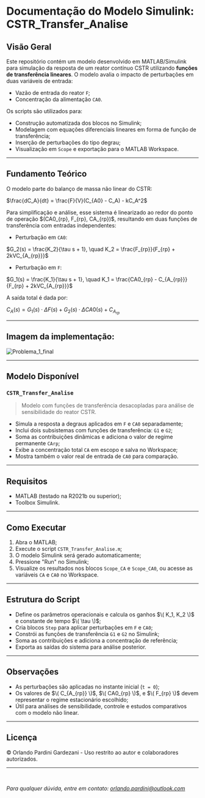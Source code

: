 # Documentação do Modelo Simulink: CSTR_Transfer_Analise

##  Visão Geral

Este repositório contém um modelo desenvolvido em MATLAB/Simulink para simulação da resposta de um reator contínuo CSTR utilizando **funções de transferência lineares**. O modelo avalia o impacto de perturbações em duas variáveis de entrada:

* Vazão de entrada do reator `F`;
* Concentração da alimentação `CA0`.

Os scripts são utilizados para:

* Construção automatizada dos blocos no Simulink;
* Modelagem com equações diferenciais lineares em forma de função de transferência;
* Inserção de perturbações do tipo degrau;
* Visualização em `Scope` e exportação para o MATLAB Workspace.

---

##  Fundamento Teórico

O modelo parte do balanço de massa não linear do CSTR:

$\frac{dC_A}{dt} = \frac{F}{V}(C_{A0} - C_A) - kC_A^2$

Para simplificação e análise, esse sistema é linearizado ao redor do ponto de operação $\(CA0_{rp}, F_{rp}, CA_{rp})\$, resultando em duas funções de transferência com entradas independentes:

* Perturbação em `CA0`:
    
$G_2(s) = \frac{K_2}{\tau s + 1}, \quad K_2 = \frac{F_{rp}}{F_{rp} + 2kVC_{A_{rp}}}$

* Perturbação em `F`:  

$G_1(s) = \frac{K_1}{\tau s + 1}, \quad K_1 = \frac{CA0_{rp} - C_{A_{rp}}}{F_{rp} + 2kVC_{A_{rp}}}$

A saída total é dada por:

$C_A(s) = G_1(s) \cdot \Delta F(s) + G_2(s) \cdot \Delta CA0(s) + C_{A_{rp}}$

---

##  Imagem da implementação:

![Problema_1_final](https://github.com/user-attachments/assets/f17d19e1-fb04-460d-bd9c-86cdde65a939)

---

##  Modelo Disponível

### `CSTR_Transfer_Analise`

> Modelo com funções de transferência desacopladas para análise de sensibilidade do reator CSTR.

* Simula a resposta a degraus aplicados em `F` e `CA0` separadamente;
* Inclui dois subsistemas com funções de transferência: `G1` e `G2`;
* Soma as contribuições dinâmicas e adiciona o valor de regime permanente `CArp`;
* Exibe a concentração total `CA` em escopo e salva no Workspace;
* Mostra também o valor real de entrada de `CA0` para comparação.

---

##  Requisitos

* MATLAB (testado na R2021b ou superior);
* Toolbox Simulink.

---

##  Como Executar

1. Abra o MATLAB;
2. Execute o script `CSTR_Transfer_Analise.m`;
3. O modelo Simulink será gerado automaticamente;
4. Pressione "Run" no Simulink;
5. Visualize os resultados nos blocos `Scope_CA` e `Scope_CA0`, ou acesse as variáveis `CA` e `CA0` no Workspace.

---

##  Estrutura do Script

* Define os parâmetros operacionais e calcula os ganhos $\( K_1, K_2 \)$ e constante de tempo $\( \tau \)$;
* Cria blocos `Step` para aplicar perturbações em `F` e `CA0`;
* Constrói as funções de transferência `G1` e `G2` no Simulink;
* Soma as contribuições e adiciona a concentração de referência;
* Exporta as saídas do sistema para análise posterior.

---

##  Observações

* As perturbações são aplicadas no instante inicial (`t = 0`);
* Os valores de $\( C_{A_{rp}} \)$, $\( CA0_{rp} \)$, e $\( F_{rp} \)$ devem representar o regime estacionário escolhido;
* Útil para análises de sensibilidade, controle e estudos comparativos com o modelo não linear.

---

##  Licença

© Orlando Pardini Gardezani - Uso restrito ao autor e colaboradores autorizados.

---

</br>

*Para qualquer dúvida, entre em contato: [orlando.pardini@outlook.com](mailto:orlando.pardini@outlook.com)*

